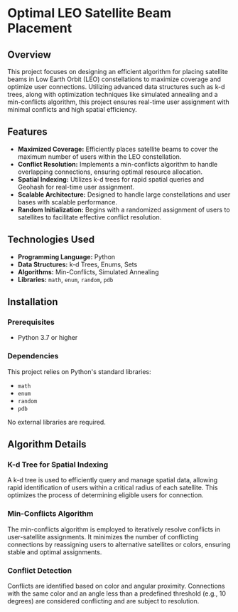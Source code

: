 # Optimal LEO Satellite Beam Placement

## Overview

This project focuses on designing an efficient algorithm for placing satellite beams in Low Earth Orbit (LEO) constellations to maximize coverage and optimize user connections. Utilizing advanced data structures such as k-d trees, along with optimization techniques like simulated annealing and a min-conflicts algorithm, this project ensures real-time user assignment with minimal conflicts and high spatial efficiency.

## Features

- **Maximized Coverage:** Efficiently places satellite beams to cover the maximum number of users within the LEO constellation.
- **Conflict Resolution:** Implements a min-conflicts algorithm to handle overlapping connections, ensuring optimal resource allocation.
- **Spatial Indexing:** Utilizes k-d trees for rapid spatial queries and Geohash for real-time user assignment.
- **Scalable Architecture:** Designed to handle large constellations and user bases with scalable performance.
- **Random Initialization:** Begins with a randomized assignment of users to satellites to facilitate effective conflict resolution.

## Technologies Used

- **Programming Language:** Python
- **Data Structures:** k-d Trees, Enums, Sets
- **Algorithms:** Min-Conflicts, Simulated Annealing
- **Libraries:** `math`, `enum`, `random`, `pdb`

## Installation

### Prerequisites

- Python 3.7 or higher

### Dependencies

This project relies on Python's standard libraries:
- `math`
- `enum`
- `random`
- `pdb`

No external libraries are required.

## Algorithm Details

### K-d Tree for Spatial Indexing

A k-d tree is used to efficiently query and manage spatial data, allowing rapid identification of users within a critical radius of each satellite. This optimizes the process of determining eligible users for connection.

### Min-Conflicts Algorithm

The min-conflicts algorithm is employed to iteratively resolve conflicts in user-satellite assignments. It minimizes the number of conflicting connections by reassigning users to alternative satellites or colors, ensuring stable and optimal assignments.

### Conflict Detection

Conflicts are identified based on color and angular proximity. Connections with the same color and an angle less than a predefined threshold (e.g., 10 degrees) are considered conflicting and are subject to resolution.
